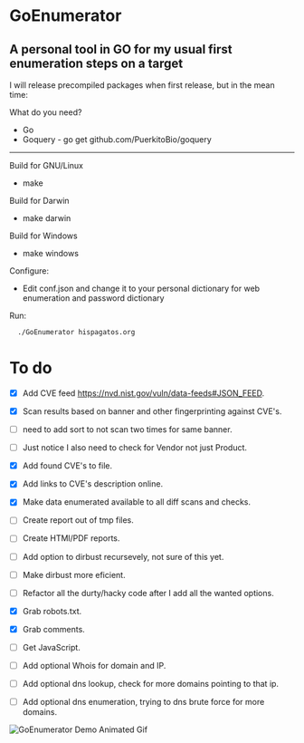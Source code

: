 # GoEnumerator
A personal tool in GO for my usual first enumeration steps on a target
---

I will release precompiled packages when first release, but in the mean time:

What do you need?
- Go
- Goquery - go get github.com/PuerkitoBio/goquery

---
Build for GNU/Linux  
- make

Build for Darwin
- make darwin

Build for Windows
- make windows


Configure:
- Edit conf.json and change it to your personal dictionary for web enumeration and password dictionary


Run:

```  
  ./GoEnumerator hispagatos.org
```


# To do
- [x] Add CVE feed https://nvd.nist.gov/vuln/data-feeds#JSON_FEED.
- [x] Scan results based on banner and other fingerprinting against CVE's.
 - [ ] need to add sort to not scan two times for same banner.
 - [ ] Just notice I also need to check for Vendor not just Product.
 - [x] Add found CVE's to file.
 - [x] Add links to CVE's description online.
- [x] Make data enumerated available to all diff scans and checks.
- [ ] Create report out of tmp files.
- [ ] Create HTMl/PDF reports.
- [ ] Add option to dirbust recursevely, not sure of this yet.
 - [ ] Make dirbust more eficient.
- [ ] Refactor all the durty/hacky code after I add all the wanted options.
- [x] Grab robots.txt.
- [x] Grab comments.
- [ ]  Get JavaScript. 
- [ ] Add optional Whois for domain and IP.
- [ ] Add optional dns lookup, check for more domains pointing to that ip.
- [ ] Add optional dns enumeration, trying to dns brute force for more domains.


![GoEnumerator Demo Animated Gif](https://github.com/ReK2Fernandez/GoEnumerator/blob/master/demo-goenumerator.gif)
